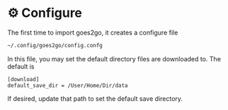 # ⚙ Configure

The first time to import goes2go, it creates a configure file

```bash
~/.config/goes2go/config.confg
```

In this file, you may set the default directory files are downloaded to.
The default is
```
[download]
default_save_dir = /User/Home/Dir/data
```
If desired, update that path to set the default save directory.